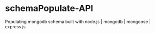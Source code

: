 # schemaPopulate-API
Populating mongodb schema built with node.js | mongodb | mongoose | express.js
